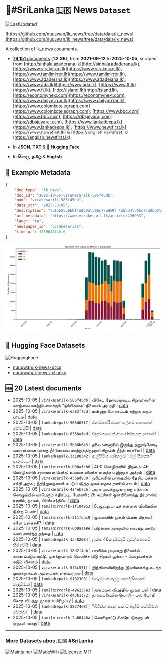 # 📄#SriLanka 🇱🇰 News `Dataset`

![LastUpdated](https://img.shields.io/badge/last_updated-2025--10--05_12:21:37-green)

[https://github.com/nuuuwan/lk_news/tree/data/data/lk_news](https://github.com/nuuuwan/lk_news/tree/data/data/lk_news)

A collection of lk_news documents.

- [**79,151** documents](https://github.com/nuuuwan/lk_news/tree/data/data/lk_news) (**1.2 GB**), from **2021-09-12** to **2025-10-05**, scraped from [http://sinhala.adaderana.lk](http://sinhala.adaderana.lk), [https://www.virakesari.lk](https://www.virakesari.lk), [https://www.tamilmirror.lk](https://www.tamilmirror.lk), [https://www.adaderana.lk](https://www.adaderana.lk), [https://www.ada.lk](https://www.ada.lk), [https://www.ft.lk](https://www.ft.lk), [http://island.lk](http://island.lk), [https://economynext.com](https://economynext.com), [https://www.dailymirror.lk](https://www.dailymirror.lk), [https://www.colombotelegraph.com](https://www.colombotelegraph.com), [https://www.bbc.com](https://www.bbc.com), [https://dbsjeyaraj.com](https://dbsjeyaraj.com), [https://www.lankadeepa.lk](https://www.lankadeepa.lk), [https://www.newsfirst.lk](https://www.newsfirst.lk) & [https://english.newsfirst.lk](https://english.newsfirst.lk)

- In **JSON**, **TXT** & **🤗 Hugging Face**

- In **සිංහල**, **தமிழ்** & **English**

## 📝 Example Metadata

```json
{
    "doc_type": "lk_news",
    "doc_id": "2025-10-05-virakesarilk-585f45db",
    "num": "virakesarilk-585f45db",
    "date_str": "2025-10-05",
    "description": "\u0bb5\u0bbf\u0b9a\u0bc7\u0b9f \u0ba4\u0bc7\u0bb5\u0bc8\u0baf\u0bc1\u0b9f\u0bc8\u0baf \u0b9a\u0bbf\u0bb1\u0bc1\u0bb5\u0bb0\u0bcd\u0b95\u0bb3\u0bbf\u0ba9\u0bcd \u0bb5\u0bbe\u0bb4\u0bcd\u0bb5\u0bc8 \u0bae\u0bbe\u0bb1\u0bcd\u0bb1\u0bbf\u0baf\u0bae\u0bc8\u0b95\u0bcd\u0b95\u0bc1\u0bae\u0bcd \u201c\u0ba8\u0bae\u0bcd\u0baa\u0bbf\u0b95\u0bcd\u0b95\u0bc8\u201d\u00a0\u0ba8\u0bbf\u0bb2\u0bc8\u0baf\u0bae\u0bcd \u0b85\u0baf\u0ba4\u0bcd\u0ba4\u0bbf",
    "url_metadata": "https://www.virakesari.lk/article/226933",
    "lang": "ta",
    "newspaper_id": "virakesarilk",
    "time_ut": 1759646040.0
}
```

![Chart](https://raw.githubusercontent.com/nuuuwan/lk_news/refs/heads/data/data/lk_news/docs_by_month_and_lang.png)

## 🤗 Hugging Face Datasets

![HuggingFace](https://img.shields.io/badge/-HuggingFace-FDEE21?style=for-the-badge&logo=HuggingFace)

- [nuuuwan/lk-news-docs](https://huggingface.co/datasets/nuuuwan/lk-news-docs)
- [nuuuwan/lk-news-chunks](https://huggingface.co/datasets/nuuuwan/lk-news-chunks)

## 🆕 20 Latest documents

- 2025-10-05 | `virakesarilk-585f45db` | விசேட தேவையுடைய சிறுவர்களின் வாழ்வை மாற்றியமைக்கும் “நம்பிக்கை” நிலையம் அயத்தி | [data](https://github.com/nuuuwan/lk_news/tree/data/data/lk_news/2020s/2025/2025-10-05-virakesarilk-585f45db)
- 2025-10-05 | `virakesarilk-ea83f75d` | மன்னார் போராட்டம் கற்றுத் தரும் பாடம் | [data](https://github.com/nuuuwan/lk_news/tree/data/data/lk_news/2020s/2025/2025-10-05-virakesarilk-ea83f75d)
- 2025-10-05 | `lankadeepalk-966d03f7` | මනම්පේරි මගේ ලේකම් කෙනෙක් නෙමෙයි | [data](https://github.com/nuuuwan/lk_news/tree/data/data/lk_news/2020s/2025/2025-10-05-lankadeepalk-966d03f7)
- 2025-10-05 | `lankadeepalk-6358afed` | විසුම්පායටත් ආයෝජකයකු සොයයි | [data](https://github.com/nuuuwan/lk_news/tree/data/data/lk_news/2020s/2025/2025-10-05-lankadeepalk-6358afed)
- 2025-10-05 | `virakesarilk-5b06b643` | தலைமன்னாரில் இருந்து தனுஷ்கோடி வரையிலான பாக்கு நீரிணையை மாற்றுத்திறனாளி சிறுவன் நீந்தி சாதனை! | [data](https://github.com/nuuuwan/lk_news/tree/data/data/lk_news/2020s/2025/2025-10-05-virakesarilk-5b06b643)
- 2025-10-05 | `lankadeepalk-3c180342` | ඇල්පිටිය රෝහලට ’’මල් පිපෙන’’ ආරංචියක් | [data](https://github.com/nuuuwan/lk_news/tree/data/data/lk_news/2020s/2025/2025-10-05-lankadeepalk-3c180342)
- 2025-10-05 | `tamilmirrorlk-b00afcb6` | 400 மொழிகளில் திறமை: 46 மொழிகளில் சரளமான பேச்சு: உலகை வியக்க வைத்த மஹ்மூத் அக்ரம் | [data](https://github.com/nuuuwan/lk_news/tree/data/data/lk_news/2020s/2025/2025-10-05-tamilmirrorlk-b00afcb6)
- 2025-10-05 | `virakesarilk-435ad980` | ஹிட்லரின் பாதையில் தேசிய மக்கள் சக்தி அரசு ; நீதித்துறையைக் கட்டுப்படுத்த முயல்வதாக ரணில் சாடல் | [data](https://github.com/nuuuwan/lk_news/tree/data/data/lk_news/2020s/2025/2025-10-05-virakesarilk-435ad980)
- 2025-10-05 | `virakesarilk-424eb736` | அரச அடக்குமுறைக்கு எதிராக கொழும்பில் மாபெரும் எதிர்ப்புப் பேரணி ; 25 கட்சிகள் ஒன்றிணைந்து தீர்மானம் - ரணில், நாமல், பீரிஸ் சந்திப்பு | [data](https://github.com/nuuuwan/lk_news/tree/data/data/lk_news/2020s/2025/2025-10-05-virakesarilk-424eb736)
- 2025-10-05 | `tamilmirrorlk-1f104953` | 8ஆவது மாடிச் சன்னல் விளிம்பில் நின்ற பெண் | [data](https://github.com/nuuuwan/lk_news/tree/data/data/lk_news/2020s/2025/2025-10-05-tamilmirrorlk-1f104953)
- 2025-10-05 | `tamilmirrorlk-511fdac9` | ஜப்​பானின் முதல் பெண் பிரதம​ர்  சனே டகைச்சி? | [data](https://github.com/nuuuwan/lk_news/tree/data/data/lk_news/2020s/2025/2025-10-05-tamilmirrorlk-511fdac9)
- 2025-10-05 | `tamilmirrorlk-6d9aaa9e` | படுக்கை அறையில் வைத்து மகளை வன்புணர்ந்த தந்தை | [data](https://github.com/nuuuwan/lk_news/tree/data/data/lk_news/2020s/2025/2025-10-05-tamilmirrorlk-6d9aaa9e)
- 2025-10-05 | `lankadeepalk-1a482084` | ලක්ෂ 40ක දුම්වැටි ගුවන්තොටේ හිරවෙයි | [data](https://github.com/nuuuwan/lk_news/tree/data/data/lk_news/2020s/2025/2025-10-05-lankadeepalk-1a482084)
- 2025-10-05 | `virakesarilk-18d2f4db` | பாவிக்க முடியாது நிலையில் காணப்படும் மட்டு. முகத்துவாரம் வெளிச்ச வீடு சிறுவர் பூங்கா - பொதுமக்கள் கடும் விசனம் | [data](https://github.com/nuuuwan/lk_news/tree/data/data/lk_news/2020s/2025/2025-10-05-virakesarilk-18d2f4db)
- 2025-10-05 | `virakesarilk-5f3c571f` | இந்தியாவிலிருந்து இலங்கைக்கு கடத்த முயன்ற கடல் அட்டைகள் கைப்பற்றல் | [data](https://github.com/nuuuwan/lk_news/tree/data/data/lk_news/2020s/2025/2025-10-05-virakesarilk-5f3c571f)
- 2025-10-05 | `lankadeepalk-91823891` | විමල්ට තංගල්ල  පොලිසියෙන් කැඳවීමක් | [data](https://github.com/nuuuwan/lk_news/tree/data/data/lk_news/2020s/2025/2025-10-05-lankadeepalk-91823891)
- 2025-10-05 | `tamilmirrorlk-496237a3` | நாரம்மல விபத்தில் மூவர் பலி | [data](https://github.com/nuuuwan/lk_news/tree/data/data/lk_news/2020s/2025/2025-10-05-tamilmirrorlk-496237a3)
- 2025-10-05 | `virakesarilk-d43b1c72` | நாரம்மலையில் லொறி - பஸ் மோதி கோர விபத்து: மூவர் உயிரிழப்பு! | [data](https://github.com/nuuuwan/lk_news/tree/data/data/lk_news/2020s/2025/2025-10-05-virakesarilk-d43b1c72)
- 2025-10-05 | `lankadeepalk-58374e8f` | ’’බිඳින්න හදන කොට බැඳීම් ශක්තිමත් වෙනවා’’ | [data](https://github.com/nuuuwan/lk_news/tree/data/data/lk_news/2020s/2025/2025-10-05-lankadeepalk-58374e8f)
- 2025-10-05 | `tamilmirrorlk-2a06440a` | வெளிநாட்டு சிகரெட்டுகளுடன் ஒருவர் கைது | [data](https://github.com/nuuuwan/lk_news/tree/data/data/lk_news/2020s/2025/2025-10-05-tamilmirrorlk-2a06440a)

---

### [More Datasets about 🇱🇰 #SriLanka](https://github.com/nuuuwan/lk_datasets)

![Maintainer](https://img.shields.io/badge/maintainer-nuuuwan-red)
![MadeWith](https://img.shields.io/badge/made_with-python-blue)
[![License: MIT](https://img.shields.io/badge/License-MIT-yellow.svg)](https://opensource.org/licenses/MIT)

